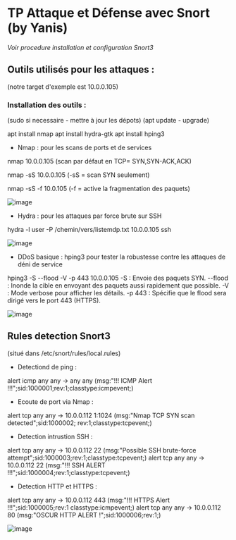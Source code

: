 # TP Attaque et Défense avec Snort (by Yanis)
*Voir procedure installation et configuration Snort3*

## Outils utilisés pour les attaques :
(notre target d'exemple est 10.0.0.105)
### Installation des outils :
(sudo si necessaire - mettre à jour les dépots)
(apt update - upgrade)

apt install nmap
apt install hydra-gtk
apt install hping3

- Nmap : pour les scans de ports et de services

nmap 10.0.0.105 (scan par défaut en TCP= SYN,SYN-ACK,ACK)

nmap -sS 10.0.0.105 (-sS = scan SYN seulement)

nmap -sS -f 10.0.105 (-f = active la fragmentation des paquets)

![image](https://github.com/user-attachments/assets/74145394-5684-426f-ad3e-ba64a7b4b002)


- Hydra : pour les attaques par force brute sur SSH

hydra -l user -P /chemin/vers/listemdp.txt 10.0.0.105 ssh

![image]()

- DDoS basique : hping3 pour tester la robustesse contre les attaques de déni de service

hping3 -S --flood -V -p 443 10.0.0.105
    -S : Envoie des paquets SYN.
    --flood : Inonde la cible en envoyant des paquets aussi rapidement que possible.
    -V : Mode verbose pour afficher les détails.
    -p 443 : Spécifie que le flood sera dirigé vers le port 443 (HTTPS).

![image]()


## Rules detection Snort3
(situé dans /etc/snort/rules/local.rules)

- Detectiond de ping : 

alert icmp any any -> any any (msg:"!!! ICMP Alert !!!";sid:1000001;rev:1;classtype:icmpevent;)

- Ecoute de port via Nmap :

alert tcp any any -> 10.0.0.112 1:1024 (msg:"Nmap TCP SYN scan detected";sid:1000002; rev:1;classtype:tcpevent;)

- Detection intrustion SSH :

alert tcp any any -> 10.0.0.112 22 (msg:"Possible SSH brute-force attempt";sid:1000003;rev:1;classtype:tcpevent;)
alert tcp any any -> 10.0.0.112 22 (msg:"!!! SSH ALERT !!!";sid:1000004;rev:1;classtype:tcpevent;)

- Detection HTTP et HTTPS :

alert tcp any any -> 10.0.0.112 443 (msg:"!!! HTTPS Alert !!!";sid:1000005;rev:1 classtype:icmpevent;)
alert tcp any any -> 10.0.0.112 80 (msg:"OSCUR HTTP ALERT !";sid:1000006;rev:1;)

![image]()
